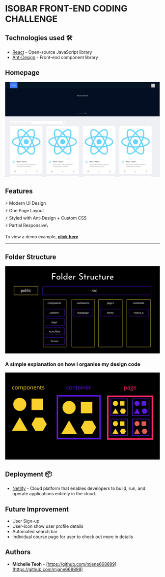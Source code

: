 # ISOBAR FRONT-END CODING CHALLENGE

## Technologies used 🛠️

- [React](https://reactjs.org/) - Open-source JavaScript library
- [Ant-Design](https://ant.design/) - Front-end component library

## Homepage

![Home Page](https://github.com/mjane668899/isobar-ui-coding-challenge/blob/main/public/images/homepage.png)

## Features

⚡️ Modern UI Design\
⚡️ One Page Layout\
⚡️ Styled with Ant-Design + Custom CSS\
⚡️ Partial Responsive\

To view a demo example, **[click here](https://modest-kare-90824e.netlify.app/)**

---

## Folder Structure

![Folder Structure](https://github.com/mjane668899/isobar-ui-coding-challenge/blob/main/public/images/folder.png)

### A simple explanation on how I organise my design code

![Explaination](https://github.com/mjane668899/isobar-ui-coding-challenge/blob/main/public/images/folder1.png)

## Deployment 📦

- [Netlify](https://app.netlify.com/) - Cloud platform that enables developers to build, run, and operate applications entirely in the cloud.

## Future Improvement

- User Sign-up
- User-icon show user profile details
- Automated search bar
- Individual course page for user to check out more in details

## Authors

- **Michelle Teoh** - [https://github.com/mjane668899](https://github.com/mjane668899)
